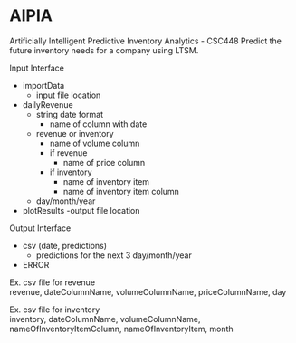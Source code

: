 # AIPIA
Artificially Intelligent Predictive Inventory Analytics - CSC448
Predict the future inventory needs for a company using LTSM.

Input Interface
- importData
  - input file location
- dailyRevenue
  - string date format
    - name of column with date
  - revenue or inventory
    - name of volume column
    - if revenue
      - name of price column
    - if inventory
      - name of inventory item
      - name of inventory item column
  - day/month/year
- plotResults
  -output file location
  
Output Interface
- csv (date, predictions)
  - predictions for the next 3 day/month/year
- ERROR
  
  
Ex. csv file for revenue <br>
revenue, dateColumnName, volumeColumnName, priceColumnName, day

Ex. csv file for inventory <br>
inventory, dateColumnName, volumeColumnName, nameOfInventoryItemColumn, nameOfInventoryItem, month
